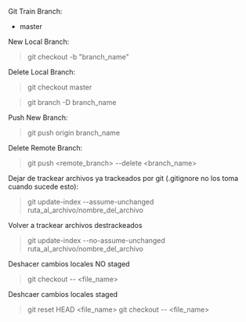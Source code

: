 Git Train
Branch:
- master

New Local Branch:
> git checkout -b "branch\_name"

Delete Local Branch:
> git checkout master

> git branch -D branch\_name

Push New Branch:
> git push origin branch_name

Delete Remote Branch:
> git push <remote_branch> --delete <branch_name>

Dejar de trackear archivos ya trackeados por git (.gitignore no los toma cuando sucede esto):
> git update-index --assume-unchanged ruta_al_archivo/nombre_del_archivo

Volver a trackear archivos destrackeados
> git update-index --no-assume-unchanged ruta_al_archivo/nombre_del_archivo

Deshacer cambios locales NO staged
> git checkout -- <file_name>

Deshcaer cambios locales staged
> git reset HEAD <file_name>
> git checkout -- <file_name>
